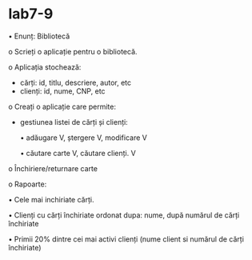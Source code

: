 # lab7-9

•	Enunț: Bibliotecă

o	Scrieți o aplicație pentru o bibliotecă.

o	Aplicația stochează:
   - cărți: id, titlu, descriere, autor, etc
   - clienți: id, nume, CNP, etc

o	Creați o aplicație care permite:

  -	 gestiunea listei de cărți și clienți:

      •	 adăugare V, ștergere V, modificare V

      •	 căutare carte V, căutare clienți. V

o	 Închiriere/returnare carte

o	 Rapoarte:

  •	 Cele mai inchiriate cărți.

  •	 Clienți cu cărți închiriate ordonat dupa: nume, după numărul de cărți închiriate

  •	 Primii 20% dintre cei mai activi clienți (nume client si numărul de cărți închiriate)
